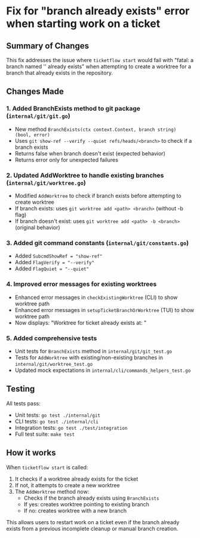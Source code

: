 # Fix for "branch already exists" error when starting work on a ticket

## Summary of Changes

This fix addresses the issue where `ticketflow start` would fail with "fatal: a branch named '<branch>' already exists" when attempting to create a worktree for a branch that already exists in the repository.

## Changes Made

### 1. Added BranchExists method to git package (`internal/git/git.go`)
- New method `BranchExists(ctx context.Context, branch string) (bool, error)` 
- Uses `git show-ref --verify --quiet refs/heads/<branch>` to check if a branch exists
- Returns false when branch doesn't exist (expected behavior)
- Returns error only for unexpected failures

### 2. Updated AddWorktree to handle existing branches (`internal/git/worktree.go`)
- Modified `AddWorktree` to check if branch exists before attempting to create worktree
- If branch exists: uses `git worktree add <path> <branch>` (without -b flag)
- If branch doesn't exist: uses `git worktree add <path> -b <branch>` (original behavior)

### 3. Added git command constants (`internal/git/constants.go`)
- Added `SubcmdShowRef = "show-ref"` 
- Added `FlagVerify = "--verify"`
- Added `FlagQuiet = "--quiet"`

### 4. Improved error messages for existing worktrees
- Enhanced error messages in `checkExistingWorktree` (CLI) to show worktree path
- Enhanced error messages in `setupTicketBranchOrWorktree` (TUI) to show worktree path
- Now displays: "Worktree for ticket <id> already exists at: <path>"

### 5. Added comprehensive tests
- Unit tests for `BranchExists` method in `internal/git/git_test.go`
- Tests for `AddWorktree` with existing/non-existing branches in `internal/git/worktree_test.go`
- Updated mock expectations in `internal/cli/commands_helpers_test.go`

## Testing

All tests pass:
- Unit tests: `go test ./internal/git`
- CLI tests: `go test ./internal/cli`
- Integration tests: `go test ./test/integration`
- Full test suite: `make test`

## How it works

When `ticketflow start` is called:
1. It checks if a worktree already exists for the ticket
2. If not, it attempts to create a new worktree
3. The `AddWorktree` method now:
   - Checks if the branch already exists using `BranchExists`
   - If yes: creates worktree pointing to existing branch
   - If no: creates worktree with a new branch

This allows users to restart work on a ticket even if the branch already exists from a previous incomplete cleanup or manual branch creation.